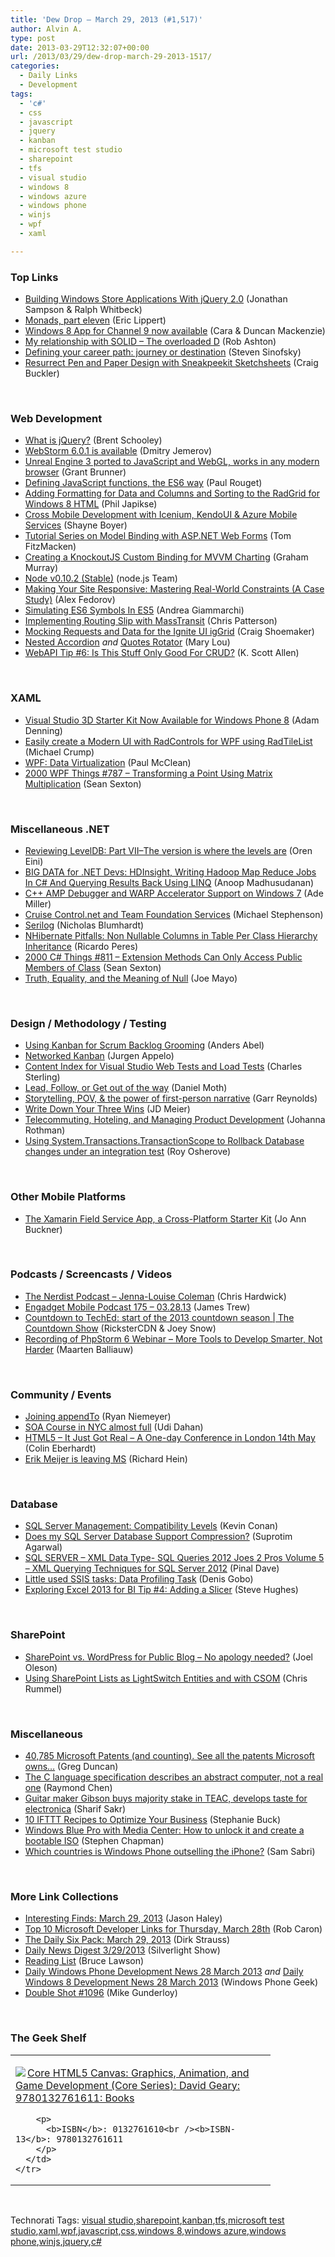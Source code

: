 ```yaml
---
title: 'Dew Drop – March 29, 2013 (#1,517)'
author: Alvin A.
type: post
date: 2013-03-29T12:32:07+00:00
url: /2013/03/29/dew-drop-march-29-2013-1517/
categories:
  - Daily Links
  - Development
tags:
  - 'c#'
  - css
  - javascript
  - jquery
  - kanban
  - microsoft test studio
  - sharepoint
  - tfs
  - visual studio
  - windows 8
  - windows azure
  - windows phone
  - winjs
  - wpf
  - xaml

---
```

### <a name="top"></a>Top Links

  * <a href="http://feedproxy.google.com/~r/nettuts/~3/rJlkCr5MHL8/" target="_blank">Building Windows Store Applications With jQuery 2.0</a> (Jonathan Sampson & Ralph Whitbeck)
  * <a href="http://ericlippert.com/2013/03/28/monads-part-eleven/?utm_source=rss&utm_medium=rss&utm_campaign=monads-part-eleven" target="_blank">Monads, part eleven</a> (Eric Lippert)
  * <a href="http://channel9.msdn.com/Blogs/C9Team/Windows-8-App-for-Channel-9-now-available" target="_blank">Windows 8 App for Channel 9 now available</a> (Cara & Duncan Mackenzie)
  * <a href="http://codeofrob.com/entries/my-relationship-with-solid---the-overloaded-d.html" target="_blank">My relationship with SOLID &#8211; The overloaded D</a> (Rob Ashton)
  * <a href="http://feedproxy.google.com/~r/LearningByShipping/~3/cgqCDnv3ZNw/" target="_blank">Defining your career path: journey or destination</a> (Steven Sinofsky)
  * <a href="http://feedproxy.google.com/~r/SitepointFeed/~3/NBFiC5DCUSw/" target="_blank">Resurrect Pen and Paper Design with Sneakpeekit Sketchsheets</a> (Craig Buckler)

&#160;

### <a name="web"></a>Web Development

  * <a href="http://www.infragistics.com/community/blogs/brent_schooley/archive/2013/03/28/what-is-jquery.aspx" target="_blank">What is jQuery?</a> (Brent Schooley)
  * <a href="http://feedproxy.google.com/~r/jetbrains_webIde/~3/GhufWtXQk28/" target="_blank">WebStorm 6.0.1 is available</a> (Dmitry Jemerov)
  * <a href="http://feedproxy.google.com/~r/ziffdavis/extremetech/~3/cmx6nLz3pWg/151900-unreal-engine-3-ported-to-javascript-and-webgl-works-in-any-modern-browser" target="_blank">Unreal Engine 3 ported to JavaScript and WebGL, works in any modern browser</a> (Grant Brunner)
  * <a href="http://paulrouget.com/e/es6functions" target="_blank">Defining JavaScript functions, the ES6 way</a> (Paul Rouget)
  * <a href="http://feedproxy.google.com/~r/Telerik/~3/_zzsI-T5_9Q/formatting-and-sorting-the-radgrid-for-windows-8-html" target="_blank">Adding Formatting for Data and Columns and Sorting to the RadGrid for Windows 8 HTML</a> (Phil Japikse)
  * <a href="http://feedproxy.google.com/~r/Tattoocoder/~3/CltnROf5IWg/cross-mobile-development-with-icenium.html" target="_blank">Cross Mobile Development with Icenium, KendoUI & Azure Mobile Services</a> (Shayne Boyer)
  * <a href="http://blogs.msdn.com/b/webdev/archive/2013/03/28/tutorial-series-on-model-binding-with-asp-net-web-forms.aspx" target="_blank">Tutorial Series on Model Binding with ASP.NET Web Forms</a> (Tom FitzMacken)
  * <a href="http://www.infragistics.com/community/blogs/engineering/archive/2013/03/28/creating-a-knockoutjs-custom-binding-for-mvvm-charting.aspx" target="_blank">Creating a KnockoutJS Custom Binding for MVVM Charting</a> (Graham Murray)
  * <a href="http://blog.nodejs.org/2013/03/28/node-v0-10-2-stable/" target="_blank">Node v0.10.2 (Stable)</a> (node.js Team)
  * <a href="http://www.smashingmagazine.com/2013/03/28/mastering-real-world-constraints-a-case-study/" target="_blank">Making Your Site Responsive: Mastering Real-World Constraints (A Case Study)</a> (Alex Fedorov)
  * <a href="http://feedproxy.google.com/~r/WebReflection/~3/j8OIMdx0QeM/simulating-es6-symbols-in-es5.html" target="_blank">Simulating ES6 Symbols In ES5</a> (Andrea Giammarchi)
  * <a href="http://feedproxy.google.com/~r/LosTechies/~3/HjvA5vSn86M/" target="_blank">Implementing Routing Slip with MassTransit</a> (Chris Patterson)
  * <a href="http://www.infragistics.com/community/blogs/craig_shoemaker/archive/2013/03/28/mocking-requests-and-data-for-the-ignite-ui-iggrid.aspx" target="_blank">Mocking Requests and Data for the Ignite UI igGrid</a> (Craig Shoemaker)
  * <a href="http://tympanus.net/codrops/2013/03/29/nested-accordion/" target="_blank">Nested Accordion</a> _and_ <a href="http://tympanus.net/codrops/2013/03/29/quotes-rotator/" target="_blank">Quotes Rotator</a> (Mary Lou)
  * <a href="http://odetocode.com/blogs/scott/archive/2013/03/28/webapi-tip-6-is-this-stuff-only-good-for-crud.aspx" target="_blank">WebAPI Tip #6: Is This Stuff Only Good For CRUD?</a> (K. Scott Allen)

&#160;

### <a name="silverlight"></a>XAML

  * <a href="http://blogs.windows.com/windows_phone/b/wpdev/archive/2013/03/28/visual-studio-3d-starter-kit-now-available-for-windows-phone-8.aspx" target="_blank">Visual Studio 3D Starter Kit Now Available for Windows Phone 8</a> (Adam Denning)
  * <a href="http://feedproxy.google.com/~r/Telerik/~3/7RorKKkfrCg/easily-create-a-modern-ui-with-radcontrols-for-wpf-using-radtilelist" target="_blank">Easily create a Modern UI with RadControls for WPF using RadTileList</a> (Michael Crump)
  * <a href="http://www.codeproject.com/Articles/34405/WPF-Data-Virtualization" target="_blank">WPF: Data Virtualization</a> (Paul McClean)
  * <a href="http://wpf.2000things.com/2013/03/29/787-transforming-a-point-using-matrix-multiplication/" target="_blank">2000 WPF Things #787 – Transforming a Point Using Matrix Multiplication</a> (Sean Sexton)

&#160;

### <a name="dotnet"></a>Miscellaneous .NET

  * <a href="http://feedproxy.google.com/~r/AyendeRahien/~3/oCkUG10mSRw/reviewing-leveldb-part-vii-the-version-is-where-the-levels-are" target="_blank">Reviewing LevelDB: Part VII–The version is where the levels are</a> (Oren Eini)
  * <a href="http://feedproxy.google.com/~r/amazedsaint/articles/~3/aAhxSNnQCws/taming-big-data-with-c-using-hadoop-on.html" target="_blank">BIG DATA for .NET Devs: HDInsight, Writing Hadoop Map Reduce Jobs In C# And Querying Results Back Using LINQ</a> (Anoop Madhusudanan)
  * <a href="http://www.ademiller.com/blogs/tech/2013/03/c-amp-debugger-and-warp-accelerator-support-on-windows-7/" target="_blank">C++ AMP Debugger and WARP Accelerator Support on Windows 7</a> (Ade Miller)
  * <a href="http://geekswithblogs.net/michaelstephenson/archive/2013/03/28/152544.aspx" target="_blank">Cruise Control.net and Team Foundation Services</a> (Michael Stephenson)
  * <a href="http://nblumhardt.com/2013/03/serilog/" target="_blank">Serilog</a> (Nicholas Blumhardt)
  * <a href="http://weblogs.asp.net/ricardoperes/archive/2013/03/28/nhibernate-pitfalls-non-nullable-columns-in-table-per-class-hierarchy-inheritance.aspx" target="_blank">NHibernate Pitfalls: Non Nullable Columns in Table Per Class Hierarchy Inheritance</a> (Ricardo Peres)
  * <a href="http://csharp.2000things.com/2013/03/29/811-extension-methods-can-only-access-public-members-of-class/" target="_blank">2000 C# Things #811 – Extension Methods Can Only Access Public Members of Class</a> (Sean Sexton)
  * <a href="http://geekswithblogs.net/WinAZ/archive/2013/03/28/truth-equality-and-the-meaning-of-null.aspx" target="_blank">Truth, Equality, and the Meaning of Null</a> (Joe Mayo)

&#160;

### <a name="design"></a>Design / Methodology / Testing

  * <a href="http://feeds.dzone.com/~r/zones/agile/~3/GN2RhbvWLLY/using-kanban-scrum-backlog" target="_blank">Using Kanban for Scrum Backlog Grooming</a> (Anders Abel)
  * <a href="http://feeds.dzone.com/~r/zones/agile/~3/hs4ftknyG80/networked-kanban" target="_blank">Networked Kanban</a> (Jurgen Appelo)
  * <a href="http://blogs.msdn.com/b/visualstudioalm/archive/2013/03/28/content-index-for-visual-studio-web-tests-and-load-tests.aspx" target="_blank">Content Index for Visual Studio Web Tests and Load Tests</a> (Charles Sterling)
  * <a href="http://feedproxy.google.com/~r/DanielMoth/~3/TGpe_fGKCUY/Lead-Follow-Or-Get-Out-Of-The-Way.aspx" target="_blank">Lead, Follow, or Get out of the way</a> (Daniel Moth)
  * <a href="http://feedproxy.google.com/~r/PresentationZen/~3/PXtfnGj2sZE/storytelling-pov-the-power-of-first-person-narrative.html" target="_blank">Storytelling, POV, & the power of first-person narrative</a> (Garr Reynolds)
  * <a href="http://feedproxy.google.com/~r/jmeier/~3/Ei-LimwXCQw/write-down-your-three-wins.aspx" target="_blank">Write Down Your Three Wins</a> (JD Meier)
  * <a href="http://feedproxy.google.com/~r/ManagingProductDevelopment/~3/fW7D8qiZYH4/telecommuting-hoteling-and-managing-product-development.html" target="_blank">Telecommuting, Hoteling, and Managing Product Development</a> (Johanna Rothman)
  * <a href="http://feedproxy.google.com/~r/Iserializable/~3/GFVfhDWcH6c/using-systemtransactionstransactionscope-to-rollback-databas.html" target="_blank">Using System.Transactions.TransactionScope to Rollback Database changes under an integration test</a> (Roy Osherove)

&#160;

### <a name="mobile"></a>Other Mobile Platforms

  * <a href="http://blog.xamarin.com/the-xamarin-field-service-app-a-cross-platform-starter-kit/" target="_blank">The Xamarin Field Service App, a Cross-Platform Starter Kit</a> (Jo Ann Buckner)

&#160;

### <a name="podcasts"></a>Podcasts / Screencasts / Videos

  * <a href="http://nerdist.libsyn.com/jenna-louise-coleman" target="_blank">The Nerdist Podcast &#8211; Jenna-Louise Coleman</a> (Chris Hardwick)
  * <a href="http://feedproxy.google.com/~r/weblogsinc/engadget/~3/66Zbc9DHMdU/" target="_blank">Engadget Mobile Podcast 175 &#8211; 03.28.13</a> (James Trew)
  * <a href="http://channel9.msdn.com/Shows/The-Countdown-Show/Countdown-to-TechEd-start-of-the-2013-countdown-season" target="_blank">Countdown to TechEd: start of the 2013 countdown season | The Countdown Show</a> (RicksterCDN & Joey Snow)
  * <a href="http://feedproxy.google.com/~r/jetbrains_webIde/~3/yluKRnfEeQ8/" target="_blank">Recording of PhpStorm 6 Webinar – More Tools to Develop Smarter, Not Harder</a> (Maarten Balliauw)

&#160;

### <a name="events"></a>Community / Events

  * <a href="http://feedproxy.google.com/~r/KnockMeOut/~3/v6Rkau2RIUs/joining-appendto.html" target="_blank">Joining appendTo</a> (Ryan Niemeyer)
  * <a href="http://feedproxy.google.com/~r/UdiDahan-TheSoftwareSimplist/~3/TjRCl5ipN6M/" target="_blank">SOA Course in NYC almost full</a> (Udi Dahan)
  * <a href="http://www.scottlogic.co.uk/blog/colin/2013/03/html5-it-just-got-real-a-one-day-conference-in-london-14th-may/" target="_blank">HTML5 – It Just Got Real – A One-day Conference in London 14th May</a> (Colin Eberhardt)
  * <a href="http://channel9.msdn.com/Forums/Coffeehouse/Erik-Meijer-is-leaving-MS" target="_blank">Erik Meijer is leaving MS</a> (Richard Hein​)

&#160;

### <a name="sql"></a>Database

  * <a href="http://blogs.lessthandot.com/index.php/DataMgmt/DBAdmin/MSSQLServerAdmin/sql-server-management-compatibility-levels" target="_blank">SQL Server Management: Compatibility Levels</a> (Kevin Conan)
  * <a href="http://feedproxy.google.com/~r/sqlservercurry/blog/~3/CmoXy2cEDTo/does-my-sql-server-database-support.html" target="_blank">Does my SQL Server Database Support Compression?</a> (Suprotim Agarwal)
  * <a href="http://blog.sqlauthority.com/2013/03/29/sql-server-xml-data-type-sql-queries-2012-joes-2-pros-volume-5-xml-querying-techniques-for-sql-server-2012/" target="_blank">SQL SERVER – XML Data Type- SQL Queries 2012 Joes 2 Pros Volume 5 – XML Querying Techniques for SQL Server 2012</a> (Pinal Dave)
  * <a href="http://blogs.lessthandot.com/index.php/DataMgmt/ssis/little-used-ssis-tasks-data" target="_blank">Little used SSIS tasks: Data Profiling Task</a> (Denis Gobo)
  * <a href="http://www.sqlservercentral.com/blogs/dataonwheels/2013/03/28/exploring-excel-2013-for-bi-tip-4-adding-a-slicer/" target="_blank">Exploring Excel 2013 for BI Tip #4: Adding a Slicer</a> (Steve Hughes)

&#160;

### <a name="sp"></a>SharePoint

  * <a href="http://feedproxy.google.com/~r/JoelsSharepointLand/~3/CJsVs7nUhHU/ViewPost.aspx" target="_blank">SharePoint vs. WordPress for Public Blog – No apology needed?</a> (Joel Oleson)
  * <a href="http://blogs.msdn.com/b/lightswitch/archive/2013/03/28/using-sharepoint-lists-as-lightswitch-entities-and-with-csom-chris-rummel.aspx" target="_blank">Using SharePoint Lists as LightSwitch Entities and with CSOM</a> (Chris Rummel)

&#160;

### <a name="misc"></a>Miscellaneous

  * <a href="http://coolthingoftheday.blogspot.com/2013/03/40785-microsoft-patents-and-counting.html" target="_blank">40,785 Microsoft Patents (and counting). See all the patents Microsoft owns&#8230;</a> (Greg Duncan)
  * <a href="http://blogs.msdn.com/b/oldnewthing/archive/2013/03/28/10405881.aspx" target="_blank">The C language specification describes an abstract computer, not a real one</a> (Raymond Chen)
  * <a href="http://www.engadget.com/2013/03/29/gibson-buys-stake-in-teac/" target="_blank">Guitar maker Gibson buys majority stake in TEAC, develops taste for electronica</a> (Sharif Sakr)
  * <a href="http://feedproxy.google.com/~r/Mashable/~3/Ux-20dEV5S8/" target="_blank">10 IFTTT Recipes to Optimize Your Business</a> (Stephanie Buck)
  * <a href="http://feedproxy.google.com/~r/msftkitchenfeed/~3/GnY3_HO2j2g/windows-blue-pro-with-media-center-how-to-unlock-it-and-create-a-bootable-iso" target="_blank">Windows Blue Pro with Media Center: How to unlock it and create a bootable ISO</a> (Stephen Chapman)
  * <a href="http://feedproxy.google.com/~r/wmexperts/~3/msjoGRLVMnk/story01.htm" target="_blank">Which countries is Windows Phone outselling the iPhone?</a> (Sam Sabri)

&#160;

### <a name="links"></a>More Link Collections

  * <a href="http://jasonhaley.com/blog/post.aspx?id=958af2e2-2eb4-4061-a74d-75c8b12467c7" target="_blank">Interesting Finds: March 29, 2013</a> (Jason Haley)
  * <a href="http://blogs.msdn.com/b/robcaron/archive/2013/03/28/top-10-microsoft-developer-links-for-thursday-march-28th.aspx" target="_blank">Top 10 Microsoft Developer Links for Thursday, March 28th</a> (Rob Caron)
  * <a href="http://feeds.feedblitz.com/~/39504753/0/dirkstrauss~The-Daily-Six-Pack-March" target="_blank">The Daily Six Pack: March 29, 2013</a> (Dirk Strauss)
  * <a href="http://feedproxy.google.com/~r/silverlightshow/~3/O90ZKl3GB-g/Daily-News-Digest-3-29-2013.aspx" target="_blank">Daily News Digest 3/29/2013</a> (Silverlight Show)
  * <a href="http://www.brucelawson.co.uk/2013/reading-list-45/" target="_blank">Reading List</a> (Bruce Lawson)
  * <a href="http://feedproxy.google.com/~r/Windowsphonegeek/~3/B7YWDO1Hvw0/daily-windows-phone-development-news-28-march-2013" target="_blank">Daily Windows Phone Development News 28 March 2013</a> _and_ <a href="http://feedproxy.google.com/~r/Windowsphonegeek/~3/BH6mo2UTOZA/daily-windows-8-development-news-28-march-2013" target="_blank">Daily Windows 8 Development News 28 March 2013</a> (Windows Phone Geek)
  * <a href="http://afreshcup.com/home/2013/3/29/double-shot-1096.html" target="_blank">Double Shot #1096</a> (Mike Gunderloy)

&#160;

### <a name="shelf"></a>The Geek Shelf

<div style="padding-bottom: 0px; margin: 0px; padding-left: 0px; padding-right: 0px; display: inline; float: none; padding-top: 0px" id="scid:7dc1bd33-94bd-46fd-a20b-0131235bcd47:808dc67b-cec2-4dae-9cf7-cf3830a023f5" class="wlWriterEditableSmartContent">
  <table cellspacing="0" cellpadding="2" width="400" border="0" unselectable="on">
    <tr>
      <td valign="top" width="400">
        <p>
          <a title="Core HTML5 Canvas: Graphics, Animation, and Game Development (Core Series): David Geary: 9780132761611: Books" href="http://www.amazon.com/exec/obidos/ASIN/0132761610/alvinashcraft-20"><img data-recalc-dims="1" decoding="async" src="https://i0.wp.com/images.amazon.com/images/P/0132761610.01.MZZZZZZZ.jpg?w=660" border="0" align="left" style="float:left" />Core HTML5 Canvas: Graphics, Animation, and Game Development (Core Series): David Geary: 9780132761611: Books</a>
        </p>
        
        <p>
          <b>ISBN</b>: 0132761610<br /><b>ISBN-13</b>: 9780132761611
        </p>
      </td>
    </tr>
  </table>
</div>

&#160;

<div style="padding-bottom: 0px; margin: 0px; padding-left: 0px; padding-right: 0px; display: inline; float: none; padding-top: 0px" id="scid:0767317B-992E-4b12-91E0-4F059A8CECA8:2d55917b-e086-445b-bf57-fdc015504fe9" class="wlWriterEditableSmartContent">
  Technorati Tags: <a href="http://technorati.com/tags/visual+studio" rel="tag">visual studio</a>,<a href="http://technorati.com/tags/sharepoint" rel="tag">sharepoint</a>,<a href="http://technorati.com/tags/kanban" rel="tag">kanban</a>,<a href="http://technorati.com/tags/tfs" rel="tag">tfs</a>,<a href="http://technorati.com/tags/microsoft+test+studio" rel="tag">microsoft test studio</a>,<a href="http://technorati.com/tags/xaml" rel="tag">xaml</a>,<a href="http://technorati.com/tags/wpf" rel="tag">wpf</a>,<a href="http://technorati.com/tags/javascript" rel="tag">javascript</a>,<a href="http://technorati.com/tags/css" rel="tag">css</a>,<a href="http://technorati.com/tags/windows+8" rel="tag">windows 8</a>,<a href="http://technorati.com/tags/windows+azure" rel="tag">windows azure</a>,<a href="http://technorati.com/tags/windows+phone" rel="tag">windows phone</a>,<a href="http://technorati.com/tags/winjs" rel="tag">winjs</a>,<a href="http://technorati.com/tags/jquery" rel="tag">jquery</a>,<a href="http://technorati.com/tags/c%23" rel="tag">c#</a>
</div>